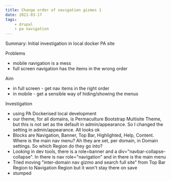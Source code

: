 ```yaml
---
title: Change order of navigation gizmos 1
date: 2021-03-17
tags:
    - drupal
    - pa navigation
---
```


Summary: Initial investigation in local docker PA site

Problems

-   mobile navigation is a mess
-   full screen navigation has the items in the wrong order

Aim

-   in full screen - get nav items in the right order
-   in mobile - get a sensible way of hiding/showing the menus

Investigation

-   using PA Dockerised local development
-   our theme, for all domains, is Permaculture Bootstrap Multisite Theme, but this is not set as the default in admin/appearance. So I changed the setting in admin/appearance. All looks ok
-   Blocks are Navigation, Banner, Top Bar, Highlighted, Help, Content. Where is the main nav menu? Ah they are set, per domain, in Domain settings. So which Region do they go into?
-   Looking in dev tools, there is a role=banner and a div="navbar-collapse-collapse". In there is nav role="navigation" and in there is the main menu
-   Tried moving "inter-domain nav gizmo and search full site" from Top Bar Region to Navigation Region but it won't stay there on save
-   stumped
